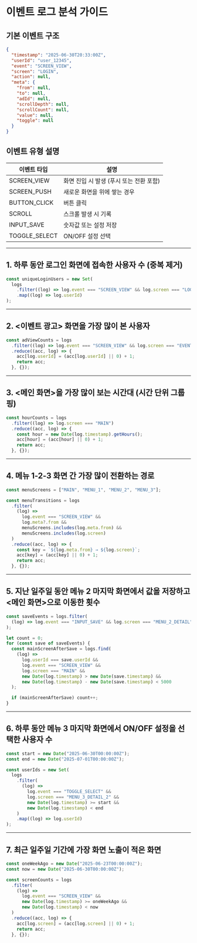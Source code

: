 # 이벤트 로그 분석 가이드

## 기본 이벤트 구조

```json
{
  "timestamp": "2025-06-30T20:33:00Z",
  "userId": "user_12345",
  "event": "SCREEN_VIEW",
  "screen": "LOGIN",
  "action": null,
  "meta": {
    "from": null,
    "to": null,
    "adId": null,
    "scrollDepth": null,
    "scrollCount": null,
    "value": null,
    "toggle": null
  }
}
```

## 이벤트 유형 설명

| 이벤트 타입   | 설명                                    |
| ------------- | --------------------------------------- |
| SCREEN_VIEW   | 화면 진입 시 발생 (푸시 또는 전환 포함) |
| SCREEN_PUSH   | 새로운 화면을 위에 쌓는 경우            |
| BUTTON_CLICK  | 버튼 클릭                               |
| SCROLL        | 스크롤 발생 시 기록                     |
| INPUT_SAVE    | 숫자값 또는 설정 저장                   |
| TOGGLE_SELECT | ON/OFF 설정 선택                        |

---

## 1. 하루 동안 로그인 화면에 접속한 사용자 수 (중복 제거)

```js
const uniqueLoginUsers = new Set(
  logs
    .filter((log) => log.event === "SCREEN_VIEW" && log.screen === "LOGIN")
    .map((log) => log.userId)
);
```

---

## 2. <이벤트 광고> 화면을 가장 많이 본 사용자

```js
const adViewCounts = logs
  .filter((log) => log.event === "SCREEN_VIEW" && log.screen === "EVENT_AD")
  .reduce((acc, log) => {
    acc[log.userId] = (acc[log.userId] || 0) + 1;
    return acc;
  }, {});
```

---

## 3. <메인 화면>을 가장 많이 보는 시간대 (시간 단위 그룹핑)

```js
const hourCounts = logs
  .filter((log) => log.screen === "MAIN")
  .reduce((acc, log) => {
    const hour = new Date(log.timestamp).getHours();
    acc[hour] = (acc[hour] || 0) + 1;
    return acc;
  }, {});
```

---

## 4. 메뉴 1-2-3 화면 간 가장 많이 전환하는 경로

```js
const menuScreens = ["MAIN", "MENU_1", "MENU_2", "MENU_3"];

const menuTransitions = logs
  .filter(
    (log) =>
      log.event === "SCREEN_VIEW" &&
      log.meta?.from &&
      menuScreens.includes(log.meta.from) &&
      menuScreens.includes(log.screen)
  )
  .reduce((acc, log) => {
    const key = `${log.meta.from} → ${log.screen}`;
    acc[key] = (acc[key] || 0) + 1;
    return acc;
  }, {});
```

---

## 5. 지난 일주일 동안 메뉴 2 마지막 화면에서 값을 저장하고 <메인 화면>으로 이동한 횟수

```js
const saveEvents = logs.filter(
  (log) => log.event === "INPUT_SAVE" && log.screen === "MENU_2_DETAIL"
);

let count = 0;
for (const save of saveEvents) {
  const mainScreenAfterSave = logs.find(
    (log) =>
      log.userId === save.userId &&
      log.event === "SCREEN_VIEW" &&
      log.screen === "MAIN" &&
      new Date(log.timestamp) > new Date(save.timestamp) &&
      new Date(log.timestamp) - new Date(save.timestamp) < 5000
  );

  if (mainScreenAfterSave) count++;
}
```

---

## 6. 하루 동안 메뉴 3 마지막 화면에서 ON/OFF 설정을 선택한 사용자 수

```js
const start = new Date("2025-06-30T00:00:00Z");
const end = new Date("2025-07-01T00:00:00Z");

const userIds = new Set(
  logs
    .filter(
      (log) =>
        log.event === "TOGGLE_SELECT" &&
        log.screen === "MENU_3_DETAIL_2" &&
        new Date(log.timestamp) >= start &&
        new Date(log.timestamp) < end
    )
    .map((log) => log.userId)
);
```

---

## 7. 최근 일주일 기간에 가장 화면 노출이 적은 화면

```js
const oneWeekAgo = new Date("2025-06-23T00:00:00Z");
const now = new Date("2025-06-30T00:00:00Z");

const screenCounts = logs
  .filter(
    (log) =>
      log.event === "SCREEN_VIEW" &&
      new Date(log.timestamp) >= oneWeekAgo &&
      new Date(log.timestamp) < now
  )
  .reduce((acc, log) => {
    acc[log.screen] = (acc[log.screen] || 0) + 1;
    return acc;
  }, {});
```
